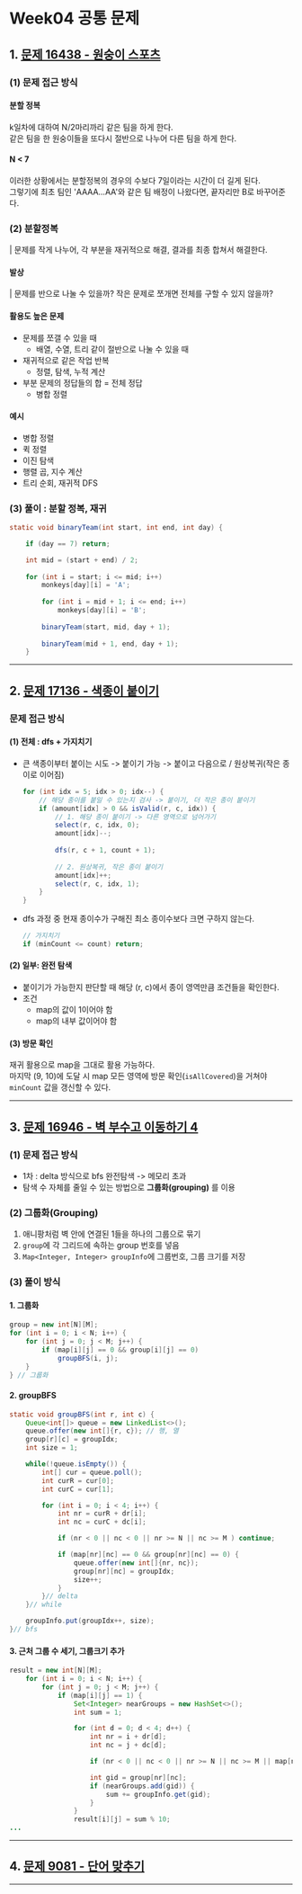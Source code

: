 # Week04 공통 문제

## 1. [문제 16438 - 원숭이 스포츠](https://www.acmicpc.net/problem/16438)
### (1) 문제 접근 방식
#### 분할 정복
k일차에 대하여 N/2마리까리 같은 팀을 하게 한다.<br>
같은 팀을 한 원숭이들을 또다시 절반으로 나누어 다른 팀을 하게 한다.

#### N < 7
이러한 상황에서는 분할정복의 경우의 수보다 7일이라는 시간이 더 길게 된다.<br>
그렇기에 최초 팀인 'AAAA...AA'와 같은 팀 배정이 나왔다면, 끝자리만 B로 바꾸어준다. 

### (2) 분할정복
| 문제를 작게 나누어, 각 부분을 재귀적으로 해결, 결과를 최종 합쳐서 해결한다.

#### 발상
| 문제를 반으로 나눌 수 있을까? 작은 문제로 쪼개면 전체를 구할 수 있지 않을까?

#### 활용도 높은 문제
- 문제를 쪼갤 수 있을 때
    - 배열, 수열, 트리 같이 절반으로 나눌 수 있을 때
- 재귀적으로 같은 작업 반복
    - 정렬, 탐색, 누적 계산
- 부분 문제의 정답들의 합 = 전체 정답
    - 병합 정렬

#### 예시
- 병합 정렬
- 퀵 정렬
- 이진 탐색
- 행렬 곱, 지수 계산
- 트리 순회, 재귀적 DFS

### (3) 풀이 : 분할 정복, 재귀
``` java
static void binaryTeam(int start, int end, int day) {

    if (day == 7) return;

    int mid = (start + end) / 2;
		
	for (int i = start; i <= mid; i++)
        monkeys[day][i] = 'A';
		
		for (int i = mid + 1; i <= end; i++)
			monkeys[day][i] = 'B';
		
		binaryTeam(start, mid, day + 1);
		
		binaryTeam(mid + 1, end, day + 1);
	}
```

---

## 2. [문제 17136 - 색종이 붙이기](https://www.acmicpc.net/problem/17136)
### 문제 접근 방식
#### (1) 전체 :  dfs + 가지치기
- 큰 색종이부터 붙이는 시도 -> 붙이기 가능 -> 붙이고 다음으로 / 원상복귀(작은 종이로 이어짐)
    ``` java
    for (int idx = 5; idx > 0; idx--) {
        // 해당 종이를 붙일 수 있는지 검사 -> 붙이기, 더 작은 종이 붙이기
        if (amount[idx] > 0 && isValid(r, c, idx)) {
            // 1. 해당 종이 붙이기 -> 다른 영역으로 넘어가기
            select(r, c, idx, 0);
            amount[idx]--;
            
            dfs(r, c + 1, count + 1);
            
            // 2. 원상복귀, 작은 종이 붙이기
            amount[idx]++;
            select(r, c, idx, 1);
        }
    }
    ```

- dfs 과정 중 현재 종이수가 구해진 최소 종이수보다 크면 구하지 않는다.
    ``` java
    // 가지치기
    if (minCount <= count) return;
    ```
  
#### (2) 일부: 완전 탐색
- 붙이기가 가능한지 판단할 때 해당 (r, c)에서 종이 영역만큼 조건들을 확인한다.
- 조건
    - map의 값이 1이어야 함
    - map의 내부 값이어야 함

#### (3) 방문 확인
재귀 활용으로 map을 그대로 활용 가능하다. <br>
마지막 (9, 10)에 도달 시 map 모든 영역에 방문 확인(`isAllCovered`)을 거쳐야 `minCount` 값을 갱신할 수 있다.

---

## 3. [문제 16946 - 벽 부수고 이동하기 4](https://www.acmicpc.net/problem/16946)
### (1) 문제 접근 방식
- 1차 : delta 방식으로 bfs 완전탐색  -> 메모리 초과
- 탐색 수 자체를 줄일 수 있는 방법으로 **그룹화(grouping)** 를 이용

### (2) 그룹화(Grouping)
1. 애니팡처럼 벽 안에 연결된 1들을 하나의 그룹으로 묶기
2. `group`에 각 그리드에 속하는 group 번호를 넣음
3. `Map<Integer, Integer> groupInfo`에 그룹번호, 그룹 크기를 저장

### (3) 풀이 방식
#### 1. 그룹화
``` java
group = new int[N][M];
for (int i = 0; i < N; i++) {
	for (int j = 0; j < M; j++) {
		if (map[i][j] == 0 && group[i][j] == 0)
			groupBFS(i, j);
	}
} // 그룹화
```

#### 2. groupBFS
``` java
static void groupBFS(int r, int c) {
	Queue<int[]> queue = new LinkedList<>();
	queue.offer(new int[]{r, c}); // 행, 열
	group[r][c] = groupIdx;
	int size = 1;

	while(!queue.isEmpty()) {
		int[] cur = queue.poll();
		int curR = cur[0];
		int curC = cur[1];

		for (int i = 0; i < 4; i++) {
			int nr = curR + dr[i];
			int nc = curC + dc[i];

			if (nr < 0 || nc < 0 || nr >= N || nc >= M ) continue;

			if (map[nr][nc] == 0 && group[nr][nc] == 0) {
				queue.offer(new int[]{nr, nc});
				group[nr][nc] = groupIdx;
				size++;
			}
		}// delta
	}// while

	groupInfo.put(groupIdx++, size);
}// bfs
```

#### 3. 근처 그룹 수 세기, 그룹크기 추가
``` java
result = new int[N][M];
	for (int i = 0; i < N; i++) {
		for (int j = 0; j < M; j++) {
			if (map[i][j] == 1) {
				Set<Integer> nearGroups = new HashSet<>();
				int sum = 1;

				for (int d = 0; d < 4; d++) {
					int nr = i + dr[d];
					int nc = j + dc[d];

					if (nr < 0 || nc < 0 || nr >= N || nc >= M || map[nr][nc] == 1) continue;

					int gid = group[nr][nc];
					if (nearGroups.add(gid)) {
						sum += groupInfo.get(gid);
					}
				}
				result[i][j] = sum % 10;
...
```
---

## 4. [문제 9081 - 단어 맞추기](https://www.acmicpc.net/problem/9081)

---
